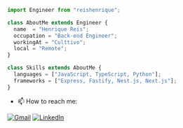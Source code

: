 ```js
import Engineer from "reishenrique";

class AboutMe extends Engineer {
  name  = "Henrique Reis";
  occupation = "Back-end Engineer";
  workingAt = "Culttivo";
  local = "Remote";
}

class Skills extends AboutMe {
  languages = ["JavaScript, TypeScript, Python"];
  frameworks = ["Express, Fastify, Nest.js, Next.js"];
}
```

- 📫 How to reach me: 

<p align="left">
  <a href="#" title="Gmail">
  <img src="https://img.shields.io/badge/-Gmail-FF0000?style=flat-square&labelColor=FF0000&logo=gmail&logoColor=white&link=contatohenriquereis@gmail.com" alt="Gmail"/></a>
  <a href="#" title="LinkedIn">
  <img src="https://img.shields.io/badge/-Linkedin-0e76a8?style=flat-square&logo=Linkedin&logoColor=white&link=https://www.linkedin.com/in/henreis/" alt="LinkedIn"/></a>
</p>
